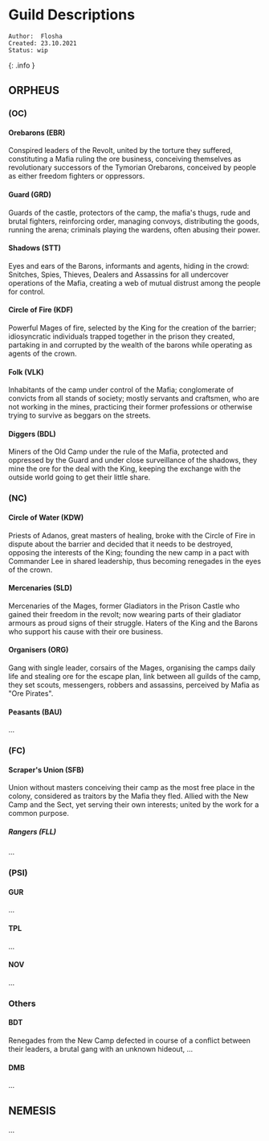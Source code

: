 # Guild Descriptions

```
Author:  Flosha
Created: 23.10.2021
Status: wip
```
{: .info }

<!-- TOC_PLACEHOLDER -->

## ORPHEUS

### (OC)

#### Orebarons (EBR)
Conspired leaders of the Revolt, united by the torture they suffered, constituting a Mafia ruling the ore business, conceiving themselves as revolutionary successors of the Tymorian Orebarons, conceived by people as either freedom fighters or oppressors.

#### Guard (GRD)
Guards of the castle, protectors of the camp, the mafia's thugs, rude and brutal fighters, reinforcing order, managing convoys, distributing the goods, running the arena; criminals playing the wardens, often abusing their power.

#### Shadows (STT)
Eyes and ears of the Barons, informants and agents, hiding in the crowd: Snitches, Spies, Thieves, Dealers and Assassins for all undercover operations of the Mafia, <!--operating from a secret headquarter,--> creating a web of mutual distrust among the people for control.

#### Circle of Fire (KDF)
Powerful Mages of fire, selected by the King for the creation of the barrier; idiosyncratic individuals trapped together in the prison they created, <!--based in the former chapel,--> partaking in and corrupted by the wealth of the barons while operating as agents of the crown.

#### Folk (VLK)
Inhabitants of the camp under control of the Mafia; conglomerate of convicts from all stands of society; mostly servants and craftsmen, who are not working in the mines, practicing their former professions or otherwise trying to survive as beggars on the streets.

#### Diggers (BDL)
Miners of the Old Camp under the rule of the Mafia, protected and oppressed by the Guard and under close surveillance of the shadows, they mine the ore for the deal with the King, keeping the exchange with the outside world going to get their little share. 


### (NC)

#### Circle of Water (KDW)
Priests of Adanos, great masters of healing, broke with the Circle of Fire in dispute about the barrier and decided that it needs to be destroyed, opposing the interests of the King; founding the new camp in a pact with Commander Lee in shared leadership, thus becoming renegades in the eyes of the crown.

#### Mercenaries (SLD)
Mercenaries of the Mages, former Gladiators in the Prison Castle who gained their freedom in the revolt; now wearing parts of their gladiator armours as proud signs of their struggle. Haters of the King and the Barons who support his cause with their ore business. 

#### Organisers (ORG)
Gang with single leader, corsairs of the Mages, organising the camps daily life and stealing ore for the escape plan, link between all guilds of the camp, they set scouts, messengers, robbers and assassins, perceived by Mafia as "Ore Pirates".
           
#### Peasants (BAU)
...  


### (FC)
     
#### Scraper's Union (SFB)
Union without masters conceiving their camp as the most free place in the colony, considered as traitors by the Mafia they fled. Allied with the New Camp and the Sect, yet serving their own interests; united by the work for a common purpose.

##### Rangers (FLL)
...


### (PSI)

#### GUR
...

#### TPL
...
     
#### NOV
...
            

### Others

#### BDT
Renegades from the New Camp defected in course of a conflict between their leaders, a brutal gang with an unknown hideout, ...


#### DMB
...


## NEMESIS

...
